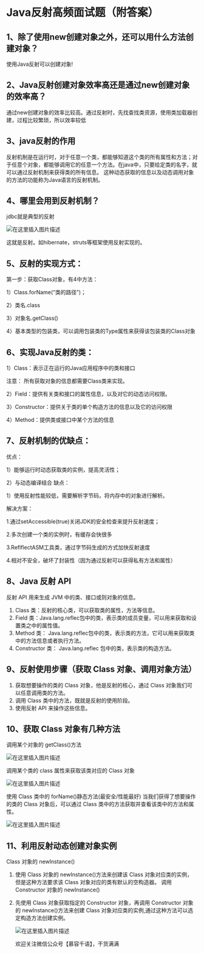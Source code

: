# Java反射高频面试题（附答案）

## 1、除了使用new创建对象之外，还可以用什么方法创建对象？

使用Java反射可以创建对象!

## 2、Java反射创建对象效率高还是通过new创建对象的效率高？

通过new创建对象的效率比较高。通过反射时，先找查找类资源，使用类加载器创建，过程比较繁琐，所以效率较低

## 3、java反射的作用

反射机制是在运行时，对于任意一个类，都能够知道这个类的所有属性和方法；对于任意个对象，都能够调用它的任意一个方法。在java中，只要给定类的名字，就可以通过反射机制来获得类的所有信息。 这种动态获取的信息以及动态调用对象的方法的功能称为Java语言的反射机制。

## 4、哪里会用到反射机制？

jdbc就是典型的反射

![在这里插入图片描述](https://user-gold-cdn.xitu.io/2020/4/29/171c4d6be9140b19?imageView2/0/w/1280/h/960/format/webp/ignore-error/1)

这就是反射。如hibernate，struts等框架使用反射实现的。



## 5、反射的实现方式：

第一步：获取Class对象，有4中方法：

1）Class.forName(“类的路径”)；

2）类名.class

3）对象名.getClass()

4）基本类型的包装类，可以调用包装类的Type属性来获得该包装类的Class对象

## 6、实现Java反射的类：

1）Class：表示正在运行的Java应用程序中的类和接口

注意： 所有获取对象的信息都需要Class类来实现。

2）Field：提供有关类和接口的属性信息，以及对它的动态访问权限。

3）Constructor：提供关于类的单个构造方法的信息以及它的访问权限

4）Method：提供类或接口中某个方法的信息

## 7、反射机制的优缺点：

优点：

1）能够运行时动态获取类的实例，提高灵活性；

2）与动态编译结合 缺点：

1）使用反射性能较低，需要解析字节码，将内存中的对象进行解析。

解决方案：

1.通过setAccessible(true)关闭JDK的安全检查来提升反射速度；

2.多次创建一个类的实例时，有缓存会快很多

3.ReflflectASM工具类，通过字节码生成的方式加快反射速度

4.相对不安全，破坏了封装性（因为通过反射可以获得私有方法和属性）

## 8、Java 反射 API

反射 API 用来生成 JVM 中的类、接口或则对象的信息。

1. Class 类：反射的核心类，可以获取类的属性，方法等信息。
2. Field 类：Java.lang.reflec包中的类，表示类的成员变量，可以用来获取和设置类之中的属性值。
3. Method 类： Java.lang.reflec包中的类，表示类的方法，它可以用来获取类中的方法信息或者执行方法。
4. Constructor 类： Java.lang.reflec 包中的类，表示类的构造方法。

## 9、反射使用步骤（获取 Class 对象、调用对象方法）

1. 获取想要操作的类的 Class 对象，他是反射的核心，通过 Class 对象我们可以任意调用类的方法。
2. 调用 Class 类中的方法，既就是反射的使用阶段。
3. 使用反射 API 来操作这些信息。

## 10、获取 Class 对象有几种方法

调用某个对象的 getClass()方法

![在这里插入图片描述](https://user-gold-cdn.xitu.io/2020/4/29/171c4d6be94a82ae?imageView2/0/w/1280/h/960/format/webp/ignore-error/1)

调用某个类的 class 属性来获取该类对应的 Class 对象

![在这里插入图片描述](https://user-gold-cdn.xitu.io/2020/4/29/171c4d6be9a5a5b8?imageView2/0/w/1280/h/960/format/webp/ignore-error/1)

使用 Class 类中的 forName()静态方法(最安全/性能最好) 当我们获得了想要操作的类的 Class 对象后，可以通过 Class 类中的方法获取并查看该类中的方法和属性。

![在这里插入图片描述](https://user-gold-cdn.xitu.io/2020/4/29/171c4d6beb52c340?imageView2/0/w/1280/h/960/format/webp/ignore-error/1)



## 11、利用反射动态创建对象实例

Class 对象的 newInstance()

1. 使用 Class 对象的 newInstance()方法来创建该 Class 对象对应类的实例，但是这种方法要求该 Class 对象对应的类有默认的空构造器。 调用 Constructor 对象的 newInstance()

2. 先使用 Class 对象获取指定的 Constructor 对象，再调用 Constructor 对象的 newInstance()方法来创建 Class 对象对应类的实例,通过这种方法可以选定构造方法创建实例。

   ![在这里插入图片描述](https://user-gold-cdn.xitu.io/2020/4/29/171c4d6beb7c8410?imageView2/0/w/1280/h/960/format/webp/ignore-error/1)

   欢迎关注微信公众号【慕容千语】，干货满满